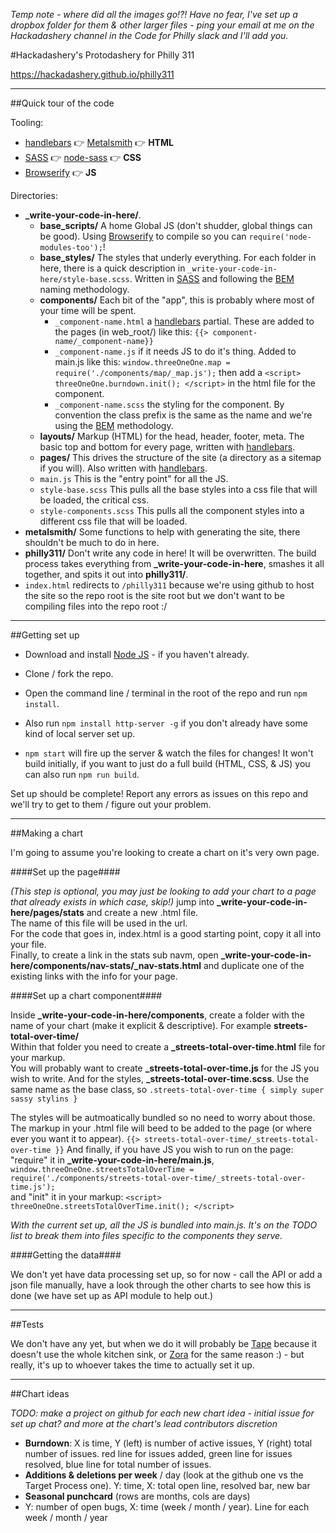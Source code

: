 *Temp note - where did all the images go!?! Have no fear, I've set up a dropbox folder for them & other larger files - ping your email at me on the Hackadashery channel in the Code for Philly slack and I'll add you.*

#Hackadashery's Protodashery for Philly 311

https://hackadashery.github.io/philly311

---

##Quick tour of the code

Tooling:

 - [handlebars](http://handlebarsjs.com/) :point_right: [Metalsmith](http://www.metalsmith.io/) :point_right: **HTML**
 - [SASS](http://sass-lang.com/) :point_right: [node-sass](https://github.com/sass/node-sass) :point_right: **CSS**
 - [Browserify](http://browserify.org/) :point_right: **JS**

Directories:

 - **_write-your-code-in-here/**.  
    - **base_scripts/** A home Global JS (don't shudder, global things can be good). Using [Browserify](http://browserify.org/) to compile so you can `require('node-modules-too');`!
    - **base_styles/** The styles that underly everything. For each folder in here, there is a quick description in `_write-your-code-in-here/style-base.scss`. Written in [SASS](http://sass-lang.com/) and following the [BEM](https://css-tricks.com/bem-101/) naming methodology.
    - **components/** Each bit of the "app", this is probably where most of your time will be spent.
        - `_component-name.html` a [handlebars](http://handlebarsjs.com/) partial. These are added to the pages (in web_root/) like this: `{{> component-name/_component-name}}`
        - `_component-name.js` if it needs JS to do it's thing. Added to main.js like this: `window.threeOneOne.map = require('./components/map/_map.js');` then add a `<script> threeOneOne.burndown.init(); </script>` in the html file for the component.
        - `_component-name.scss` the styling for the component. By convention the class prefix is the same as the name and we're using the [BEM](https://css-tricks.com/bem-101/) methodology.
    - **layouts/** Markup (HTML) for the head, header, footer, meta. The basic top and bottom for every page, written with [handlebars](http://handlebarsjs.com/).
    - **pages/** This drives the structure of the site (a directory as a sitemap if you will). Also written with [handlebars](http://handlebarsjs.com/).
    - `main.js` This is the "entry point" for all the JS.
    - `style-base.scss` This pulls all the base styles into a css file that will be loaded, the critical css.
    - `style-components.scss` This pulls all the component styles into a different css file that will be loaded.
 - **metalsmith/** Some functions to help with generating the site, there shouldn't be much to do in here.
 - **philly311/** Don't write any code in here! It will be overwritten. The build process takes everything from **_write-your-code-in-here**, smashes it all together, and spits it out into **philly311/**.
 - `index.html` redirects to `/philly311` because we're using github to host the site so the repo root is the site root but we don't want to be compiling files into the repo root :/


---

##Getting set up

 - Download and install [Node JS](https://nodejs.org) - if you haven't already.
 - Clone / fork the repo.
 - Open the command line / terminal in the root of the repo and run `npm install`.
 - Also run `npm install http-server -g` if you don't already have some kind of local server set up.

 - `npm start` will fire up the server & watch the files for changes! It won't build initially, if you want to just do a full build (HTML, CSS, & JS) you can also run `npm run build`.

Set up should be complete! Report any errors as issues on this repo and we'll try to get to them / figure out your problem.

---

##Making a chart

I'm going to assume you're looking to create a chart on it's very own page.   

####Set up the page#### 

*(This step is optional, you may just be looking to add your chart to a page that already exists in which case, skip!)*
jump into **_write-your-code-in-here/pages/stats** and create a new .html file.   
The name of this file will be used in the url.   
For the code that goes in, index.html is a good starting point, copy it all into your file.   
Finally, to create a link in the stats sub navm, open **_write-your-code-in-here/components/nav-stats/_nav-stats.html** and duplicate one of the existing links with the info for your page.

####Set up a chart component####

Inside **_write-your-code-in-here/components**, create a folder with the name of your chart (make it explicit & descriptive). For example **streets-total-over-time/**   
Within that folder you need to create a **_streets-total-over-time.html** file for your markup.   
You will probably want to create **_streets-total-over-time.js** for the JS you wish to write. 
And for the styles, **_streets-total-over-time.scss**. Use the same name as the base class, so `.streets-total-over-time { simply super sassy stylins }`

The styles will be autmoatically bundled so no need to worry about those.   
The markup in your .html file will beed to be added to the page (or where ever you want it to appear). `{{> streets-total-over-time/_streets-total-over-time }}`
And finally, if you have JS you wish to run on the page:   
"require" it in **_write-your-code-in-here/main.js**, `window.threeOneOne.streetsTotalOverTime = require('./components/streets-total-over-time/_streets-total-over-time.js');`   
and "init" it in your markup: `<script> threeOneOne.streetsTotalOverTime.init(); </script>`

*With the current set up, all the JS is bundled into main.js. It's on the TODO list to break them into files specific to the components they serve.*

####Getting the data####

We don't yet have data processing set up, so for now - call the API or add a json file manually, have a look through the other charts to see how this is done (we have set up as API module to help out.)

---

##Tests

We don't have any yet, but when we do it will probably be [Tape](https://github.com/substack/tape) because it doesn't use the whole kitchen sink, or [Zora](https://github.com/lorenzofox3/zora) for the same reason :) - but really, it's up to whoever takes the time to actually set it up.

---

##Chart ideas

*TODO: make a project on github for each new chart idea - initial issue for set up chat? and more at the chart's lead contributors discretion*

 - **Burndown**: X is time, Y (left) is number of active issues, Y (right) total number of issues. red line for issues added, green line for issues resolved, blue line for total number of issues.
 - **Additions & deletions per week** / day (look at the github one vs the Target Process one). Y: time, X: total open line, resolved bar, new bar
 - **Seasonal punchcard** (rows are months, cols are days)
 - Y: number of open bugs, X: time (week / month / year). Line for each week / month / year


